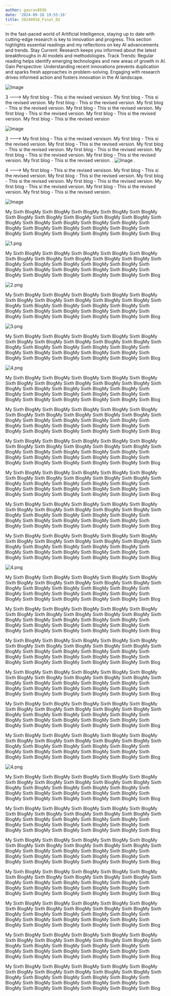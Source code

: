 ```yaml
---
author: gaurav8936
date: '2024-09-18 19:55:16'
title: 20240918_Final_02
---
```


In the fast-paced world of Artificial Intelligence, staying up to date with cutting-edge research is key to innovation and progress. This section highlights essential readings and my reflections on key AI advancements and trends.
Stay Current: Research keeps you informed about the latest breakthroughs in AI models and methodologies.
Track Trends: Regular reading helps identify emerging technologies and new areas of growth in AI.
Gain Perspective: Understanding recent innovations prevents duplication and sparks fresh approaches in problem-solving.
Engaging with research drives informed action and fosters innovation in the AI landscape.

![Image](../11.Images/20240917_01.png)

3 ---> My first blog - This si the revised versison. My first blog - This si the revised version. My first blog - This si the revised version. My first blog - This si the revised version. My first blog - This si the revised version. My first blog - This si the revised version. My first blog - This si the revised version. My first blog - This si the revised version

![Image](../11.Images/20240917_02.png)

3 ---> My first blog - This si the revised versison. My first blog - This si the revised version. My first blog - This si the revised version. My first blog - This si the revised version. My first blog - This si the revised version. My first blog - This si the revised version. My first blog - This si the revised version. My first blog - This si the revised version. 
.
![Image](../11.Images/20240917_04.png)
.

4 ---> My first blog - This si the revised versison. My first blog - This si the revised version. My first blog - This si the revised version. My first blog - This si the revised version. My first blog - This si the revised version. My first blog - This si the revised version. My first blog - This si the revised version. My first blog - This si the revised version.

![Image](../11.Images/20240917_03.png)

My Sixth BlogMy Sixth BlogMy Sixth BlogMy Sixth BlogMy Sixth BlogMy Sixth BlogMy Sixth BlogMy Sixth BlogMy Sixth BlogMy Sixth BlogMy Sixth BlogMy Sixth BlogMy Sixth BlogMy Sixth BlogMy Sixth BlogMy Sixth BlogMy Sixth BlogMy Sixth BlogMy Sixth BlogMy Sixth BlogMy Sixth BlogMy Sixth BlogMy Sixth BlogMy Sixth BlogMy Sixth BlogMy Sixth Blog

<img src="11.Images/1.png" alt="1.png">

My Sixth BlogMy Sixth BlogMy Sixth BlogMy Sixth BlogMy Sixth BlogMy Sixth BlogMy Sixth BlogMy Sixth BlogMy Sixth BlogMy Sixth BlogMy Sixth BlogMy Sixth BlogMy Sixth BlogMy Sixth BlogMy Sixth BlogMy Sixth BlogMy Sixth BlogMy Sixth BlogMy Sixth BlogMy Sixth BlogMy Sixth BlogMy Sixth BlogMy Sixth BlogMy Sixth BlogMy Sixth BlogMy Sixth Blog

<img src="11.Images/1.png" alt="2.png">

My Sixth BlogMy Sixth BlogMy Sixth BlogMy Sixth BlogMy Sixth BlogMy Sixth BlogMy Sixth BlogMy Sixth BlogMy Sixth BlogMy Sixth BlogMy Sixth BlogMy Sixth BlogMy Sixth BlogMy Sixth BlogMy Sixth BlogMy Sixth BlogMy Sixth BlogMy Sixth BlogMy Sixth BlogMy Sixth BlogMy Sixth BlogMy Sixth BlogMy Sixth BlogMy Sixth BlogMy Sixth BlogMy Sixth Blog

<img src="11.Images/1.png" alt="3.png">

My Sixth BlogMy Sixth BlogMy Sixth BlogMy Sixth BlogMy Sixth BlogMy Sixth BlogMy Sixth BlogMy Sixth BlogMy Sixth BlogMy Sixth BlogMy Sixth BlogMy Sixth BlogMy Sixth BlogMy Sixth BlogMy Sixth BlogMy Sixth BlogMy Sixth BlogMy Sixth BlogMy Sixth BlogMy Sixth BlogMy Sixth BlogMy Sixth BlogMy Sixth BlogMy Sixth BlogMy Sixth BlogMy Sixth Blog

<img src="11.Images/1.png" alt="4.png">

My Sixth BlogMy Sixth BlogMy Sixth BlogMy Sixth BlogMy Sixth BlogMy Sixth BlogMy Sixth BlogMy Sixth BlogMy Sixth BlogMy Sixth BlogMy Sixth BlogMy Sixth BlogMy Sixth BlogMy Sixth BlogMy Sixth BlogMy Sixth BlogMy Sixth BlogMy Sixth BlogMy Sixth BlogMy Sixth BlogMy Sixth BlogMy Sixth BlogMy Sixth BlogMy Sixth BlogMy Sixth BlogMy Sixth Blog

My Sixth BlogMy Sixth BlogMy Sixth BlogMy Sixth BlogMy Sixth BlogMy Sixth BlogMy Sixth BlogMy Sixth BlogMy Sixth BlogMy Sixth BlogMy Sixth BlogMy Sixth BlogMy Sixth BlogMy Sixth BlogMy Sixth BlogMy Sixth BlogMy Sixth BlogMy Sixth BlogMy Sixth BlogMy Sixth BlogMy Sixth BlogMy Sixth BlogMy Sixth BlogMy Sixth BlogMy Sixth BlogMy Sixth Blog

My Sixth BlogMy Sixth BlogMy Sixth BlogMy Sixth BlogMy Sixth BlogMy Sixth BlogMy Sixth BlogMy Sixth BlogMy Sixth BlogMy Sixth BlogMy Sixth BlogMy Sixth BlogMy Sixth BlogMy Sixth BlogMy Sixth BlogMy Sixth BlogMy Sixth BlogMy Sixth BlogMy Sixth BlogMy Sixth BlogMy Sixth BlogMy Sixth BlogMy Sixth BlogMy Sixth BlogMy Sixth BlogMy Sixth Blog

My Sixth BlogMy Sixth BlogMy Sixth BlogMy Sixth BlogMy Sixth BlogMy Sixth BlogMy Sixth BlogMy Sixth BlogMy Sixth BlogMy Sixth BlogMy Sixth BlogMy Sixth BlogMy Sixth BlogMy Sixth BlogMy Sixth BlogMy Sixth BlogMy Sixth BlogMy Sixth BlogMy Sixth BlogMy Sixth BlogMy Sixth BlogMy Sixth BlogMy Sixth BlogMy Sixth BlogMy Sixth BlogMy Sixth Blog

My Sixth BlogMy Sixth BlogMy Sixth BlogMy Sixth BlogMy Sixth BlogMy Sixth BlogMy Sixth BlogMy Sixth BlogMy Sixth BlogMy Sixth BlogMy Sixth BlogMy Sixth BlogMy Sixth BlogMy Sixth BlogMy Sixth BlogMy Sixth BlogMy Sixth BlogMy Sixth BlogMy Sixth BlogMy Sixth BlogMy Sixth BlogMy Sixth BlogMy Sixth BlogMy Sixth BlogMy Sixth BlogMy Sixth Blog

My Sixth BlogMy Sixth BlogMy Sixth BlogMy Sixth BlogMy Sixth BlogMy Sixth BlogMy Sixth BlogMy Sixth BlogMy Sixth BlogMy Sixth BlogMy Sixth BlogMy Sixth BlogMy Sixth BlogMy Sixth BlogMy Sixth BlogMy Sixth BlogMy Sixth BlogMy Sixth BlogMy Sixth BlogMy Sixth BlogMy Sixth BlogMy Sixth BlogMy Sixth BlogMy Sixth BlogMy Sixth BlogMy Sixth Blog

<img src="11.Images/1.png" alt="4.png">

My Sixth BlogMy Sixth BlogMy Sixth BlogMy Sixth BlogMy Sixth BlogMy Sixth BlogMy Sixth BlogMy Sixth BlogMy Sixth BlogMy Sixth BlogMy Sixth BlogMy Sixth BlogMy Sixth BlogMy Sixth BlogMy Sixth BlogMy Sixth BlogMy Sixth BlogMy Sixth BlogMy Sixth BlogMy Sixth BlogMy Sixth BlogMy Sixth BlogMy Sixth BlogMy Sixth BlogMy Sixth BlogMy Sixth Blog

My Sixth BlogMy Sixth BlogMy Sixth BlogMy Sixth BlogMy Sixth BlogMy Sixth BlogMy Sixth BlogMy Sixth BlogMy Sixth BlogMy Sixth BlogMy Sixth BlogMy Sixth BlogMy Sixth BlogMy Sixth BlogMy Sixth BlogMy Sixth BlogMy Sixth BlogMy Sixth BlogMy Sixth BlogMy Sixth BlogMy Sixth BlogMy Sixth BlogMy Sixth BlogMy Sixth BlogMy Sixth BlogMy Sixth Blog

My Sixth BlogMy Sixth BlogMy Sixth BlogMy Sixth BlogMy Sixth BlogMy Sixth BlogMy Sixth BlogMy Sixth BlogMy Sixth BlogMy Sixth BlogMy Sixth BlogMy Sixth BlogMy Sixth BlogMy Sixth BlogMy Sixth BlogMy Sixth BlogMy Sixth BlogMy Sixth BlogMy Sixth BlogMy Sixth BlogMy Sixth BlogMy Sixth BlogMy Sixth BlogMy Sixth BlogMy Sixth BlogMy Sixth Blog

My Sixth BlogMy Sixth BlogMy Sixth BlogMy Sixth BlogMy Sixth BlogMy Sixth BlogMy Sixth BlogMy Sixth BlogMy Sixth BlogMy Sixth BlogMy Sixth BlogMy Sixth BlogMy Sixth BlogMy Sixth BlogMy Sixth BlogMy Sixth BlogMy Sixth BlogMy Sixth BlogMy Sixth BlogMy Sixth BlogMy Sixth BlogMy Sixth BlogMy Sixth BlogMy Sixth BlogMy Sixth BlogMy Sixth Blog

My Sixth BlogMy Sixth BlogMy Sixth BlogMy Sixth BlogMy Sixth BlogMy Sixth BlogMy Sixth BlogMy Sixth BlogMy Sixth BlogMy Sixth BlogMy Sixth BlogMy Sixth BlogMy Sixth BlogMy Sixth BlogMy Sixth BlogMy Sixth BlogMy Sixth BlogMy Sixth BlogMy Sixth BlogMy Sixth BlogMy Sixth BlogMy Sixth BlogMy Sixth BlogMy Sixth BlogMy Sixth BlogMy Sixth Blog

My Sixth BlogMy Sixth BlogMy Sixth BlogMy Sixth BlogMy Sixth BlogMy Sixth BlogMy Sixth BlogMy Sixth BlogMy Sixth BlogMy Sixth BlogMy Sixth BlogMy Sixth BlogMy Sixth BlogMy Sixth BlogMy Sixth BlogMy Sixth BlogMy Sixth BlogMy Sixth BlogMy Sixth BlogMy Sixth BlogMy Sixth BlogMy Sixth BlogMy Sixth BlogMy Sixth BlogMy Sixth BlogMy Sixth Blog

<img src="11.Images/1.png" alt="4.png">

My Sixth BlogMy Sixth BlogMy Sixth BlogMy Sixth BlogMy Sixth BlogMy Sixth BlogMy Sixth BlogMy Sixth BlogMy Sixth BlogMy Sixth BlogMy Sixth BlogMy Sixth BlogMy Sixth BlogMy Sixth BlogMy Sixth BlogMy Sixth BlogMy Sixth BlogMy Sixth BlogMy Sixth BlogMy Sixth BlogMy Sixth BlogMy Sixth BlogMy Sixth BlogMy Sixth BlogMy Sixth BlogMy Sixth Blog

My Sixth BlogMy Sixth BlogMy Sixth BlogMy Sixth BlogMy Sixth BlogMy Sixth BlogMy Sixth BlogMy Sixth BlogMy Sixth BlogMy Sixth BlogMy Sixth BlogMy Sixth BlogMy Sixth BlogMy Sixth BlogMy Sixth BlogMy Sixth BlogMy Sixth BlogMy Sixth BlogMy Sixth BlogMy Sixth BlogMy Sixth BlogMy Sixth BlogMy Sixth BlogMy Sixth BlogMy Sixth BlogMy Sixth Blog

My Sixth BlogMy Sixth BlogMy Sixth BlogMy Sixth BlogMy Sixth BlogMy Sixth BlogMy Sixth BlogMy Sixth BlogMy Sixth BlogMy Sixth BlogMy Sixth BlogMy Sixth BlogMy Sixth BlogMy Sixth BlogMy Sixth BlogMy Sixth BlogMy Sixth BlogMy Sixth BlogMy Sixth BlogMy Sixth BlogMy Sixth BlogMy Sixth BlogMy Sixth BlogMy Sixth BlogMy Sixth BlogMy Sixth Blog

My Sixth BlogMy Sixth BlogMy Sixth BlogMy Sixth BlogMy Sixth BlogMy Sixth BlogMy Sixth BlogMy Sixth BlogMy Sixth BlogMy Sixth BlogMy Sixth BlogMy Sixth BlogMy Sixth BlogMy Sixth BlogMy Sixth BlogMy Sixth BlogMy Sixth BlogMy Sixth BlogMy Sixth BlogMy Sixth BlogMy Sixth BlogMy Sixth BlogMy Sixth BlogMy Sixth BlogMy Sixth BlogMy Sixth Blog

My Sixth BlogMy Sixth BlogMy Sixth BlogMy Sixth BlogMy Sixth BlogMy Sixth BlogMy Sixth BlogMy Sixth BlogMy Sixth BlogMy Sixth BlogMy Sixth BlogMy Sixth BlogMy Sixth BlogMy Sixth BlogMy Sixth BlogMy Sixth BlogMy Sixth BlogMy Sixth BlogMy Sixth BlogMy Sixth BlogMy Sixth BlogMy Sixth BlogMy Sixth BlogMy Sixth BlogMy Sixth BlogMy Sixth Blog

My Sixth BlogMy Sixth BlogMy Sixth BlogMy Sixth BlogMy Sixth BlogMy Sixth BlogMy Sixth BlogMy Sixth BlogMy Sixth BlogMy Sixth BlogMy Sixth BlogMy Sixth BlogMy Sixth BlogMy Sixth BlogMy Sixth BlogMy Sixth BlogMy Sixth BlogMy Sixth BlogMy Sixth BlogMy Sixth BlogMy Sixth BlogMy Sixth BlogMy Sixth BlogMy Sixth BlogMy Sixth BlogMy Sixth Blog

My Sixth BlogMy Sixth BlogMy Sixth BlogMy Sixth BlogMy Sixth BlogMy Sixth BlogMy Sixth BlogMy Sixth BlogMy Sixth BlogMy Sixth BlogMy Sixth BlogMy Sixth BlogMy Sixth BlogMy Sixth BlogMy Sixth BlogMy Sixth BlogMy Sixth BlogMy Sixth BlogMy Sixth BlogMy Sixth BlogMy Sixth BlogMy Sixth BlogMy Sixth BlogMy Sixth BlogMy Sixth BlogMy Sixth Blog

